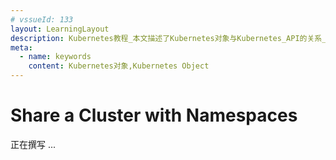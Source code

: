 ```yaml
---
# vssueId: 133
layout: LearningLayout
description: Kubernetes教程_本文描述了Kubernetes对象与Kubernetes_API的关系_以及您如何在.yaml格式的文件中定义Kubernetes对象
meta:
  - name: keywords
    content: Kubernetes对象,Kubernetes Object
---
```


# Share a Cluster with Namespaces

<AdSenseTitle />

正在撰写 ...
